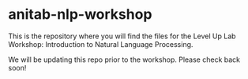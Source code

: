 # anitab-nlp-workshop

This is the repository where you will find the files for the Level Up Lab Workshop: Introduction to Natural Language Processing.

We will be updating this repo prior to the workshop. Please check back soon!
